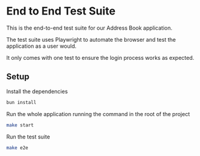 # End to End Test Suite

This is the end-to-end test suite for our Address Book application.

The test suite uses Playwright to automate the browser and test the application as a user would.

It only comes with one test to ensure the login process works as expected.

## Setup

Install the dependencies

```sh
bun install
```

Run the whole application running the command in the root of the project

```sh
make start
```

Run the test suite

```sh
make e2e
```
